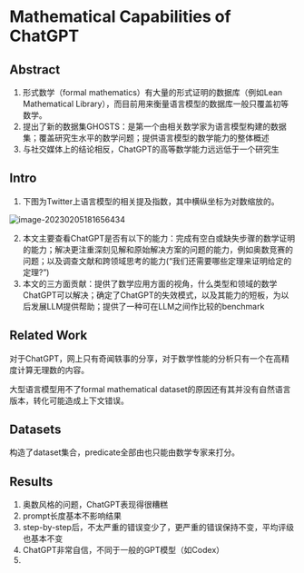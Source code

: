 # Mathematical Capabilities of ChatGPT

## Abstract

1. 形式数学（formal mathematics）有大量的形式证明的数据库（例如Lean Mathematical Library），而目前用来衡量语言模型的数据库一般只覆盖初等数学。
2. 提出了新的数据集GHOSTS：是第一个由相关数学家为语言模型构建的数据集；覆盖研究生水平的数学问题；提供语言模型的数学能力的整体概述
3. 与社交媒体上的结论相反，ChatGPT的高等数学能力远远低于一个研究生

## Intro

1. 下图为Twitter上语言模型的相关提及指数，其中横纵坐标为对数缩放的。

![image-20230205181656434](https://cdn.jsdelivr.net/gh/JfyhDcm/TC/img/image-20230205181656434.png)

2. 本文主要查看ChatGPT是否有以下的能力：完成有空白或缺失步骤的数学证明的能力；解决更注重深刻见解和原始解决方案的问题的能力，例如奥数竞赛的问题；以及调查文献和跨领域思考的能力(“我们还需要哪些定理来证明给定的定理?”)
3. 本文的三方面贡献：提供了数学应用方面的视角，什么类型和领域的数学ChatGPT可以解决；确定了ChatGPT的失效模式，以及其能力的短板，为以后发展LLM提供帮助；提供了一种可在LLM之间作比较的benchmark

## Related Work

对于ChatGPT，网上只有奇闻轶事的分享，对于数学性能的分析只有一个在高精度计算无理数的内容。

大型语言模型用不了formal mathematical dataset的原因还有其并没有自然语言版本，转化可能造成上下文错误。

## Datasets

构造了dataset集合，predicate全部由也只能由数学专家来打分。

## Results

1. 奥数风格的问题，ChatGPT表现得很糟糕
2. prompt长度基本不影响结果
3. step-by-step后，不太严重的错误变少了，更严重的错误保持不变，平均评级也基本不变
4. ChatGPT非常自信，不同于一般的GPT模型（如Codex）
5. 



